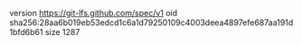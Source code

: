 version https://git-lfs.github.com/spec/v1
oid sha256:28aa6b019eb53edcd1c6a1d79250109c4003deea4897efe687aa191d1bfd6b61
size 1287
